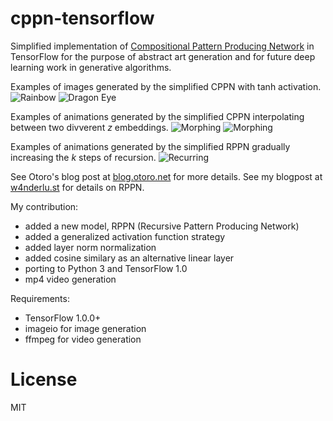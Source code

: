 # cppn-tensorflow

Simplified implementation of [Compositional Pattern Producing Network](https://en.wikipedia.org/wiki/Compositional_pattern-producing_network) in TensorFlow for the purpose of abstract art generation and for future deep learning work in generative algorithms.

Examples of images generated by the simplified CPPN with tanh activation.
![Rainbow](http://www.w4nderlu.st/content/2-projects/16-rppn/img0_2880_1800.png)
![Dragon Eye](http://www.w4nderlu.st/content/2-projects/16-rppn/img1_2880_1800.png)

Examples of animations generated by the simplified CPPN interpolating between two divverent _z_ embeddings.
![Morphing](https://cdn.rawgit.com/hardmaru/cppn-tensorflow/master/examples/cppn.gif)
![Morphing](https://cdn.rawgit.com/hardmaru/cppn-tensorflow/master/examples/output.gif)

Examples of animations generated by the simplified RPPN gradually increasing the _k_ steps of recursion.
![Recurring](http://www.w4nderlu.st/content/2-projects/16-rppn/img2_anim_k0_k24_512.gif)

See Otoro's blog post at [blog.otoro.net](http://blog.otoro.net/2016/03/25/generating-abstract-patterns-with-tensorflow/) for more details.
See my blogpost at [w4nderlu.st](http://www.w4nderlu.st/projects/rppn) for details on RPPN.

My contribution:
- added a new model, RPPN (Recursive Pattern Producing Network)
- added a generalized activation function strategy
- added layer norm normalization
- added cosine similary as an alternative linear layer
- porting to Python 3 and TensorFlow 1.0
- mp4 video generation

Requirements:
- TensorFlow 1.0.0+
- imageio for image generation
- ffmpeg for video generation

# License

MIT
